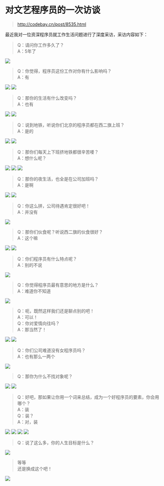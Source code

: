 # 对文艺程序员的一次访谈

> http://codebay.cn/post/8535.html

最近我对一位资深程序员就工作生活问题进行了深度采访，采访内容如下：

> Q：请问你工作多久了？<br />
> A：5年了

![](./1.jpg)

> Q：你觉得，程序员这份工作对你有什么影响吗？<br />
> A：有

![](./2.0.jpg)
![](./2.jpg)

> Q：那你的生活有什么改变吗？<br />
> A：也有

![](./3.0.jpg)
![](./3.jpg)

> Q：说到地铁，听说你们北京的程序员都在西二旗上班？<br />
> A：是的

![](./4.0.jpg)
![](./4.jpg)

> Q：那你们每天上下班挤地铁都很辛苦喽？<br />
> A：想什么呢？

![](./5.0.jpg)
![](./5.1.jpg)
![](./5.jpg)

> Q：那你的夜生活，也全是在公司加班吗？<br />
> A：是啊

![](./6.0.jpg)
![](./6.jpg)

> Q：你这么拼，公司待遇肯定很好吧！<br />
> A：并没有

![](./7.jpg)

> Q：那你们伙食呢？听说西二旗的伙食很好？<br />
> A：这个嘛

![](./8.0.jpg)
![](./8.jpg)

> Q：你们程序员有什么特点呢？<br />
> A：别的不说

![](./9.jpg)

> Q：你觉得程序员最有意思的地方是什么？<br />
> A：难道你不知道

![](./10.jpg)

> Q：呃，既然这样我们还是聊点别的吧！<br />
> A：可以！<br />
> Q：你对爱情向往吗？<br />
> A：那当然了！

![](./11.0.jpg)
![](./11.jpg)

> Q：你们公司难道没有女程序员吗？<br />
> A：也有那么一两个

![](./12.jpg)

> Q：那你为什么不找对象呢？

![](./13.0.jpg)
![](./13.jpg)

> Q：好吧，那如果让你用一个词来总结，成为一个好程序员的要素，你会用哪个？<br />
> A：装<br />
> Q：装？<br />
> A：对，装

![](./14.0.jpg)
![](./14.1.jpg)
![](./14.2.jpg)
![](./14.jpg)

> Q：说了这么多，你的人生目标是什么？

![](./15.jpg)

> 等等<br />
> 还是换成这个吧！

![](./16.jpg)
